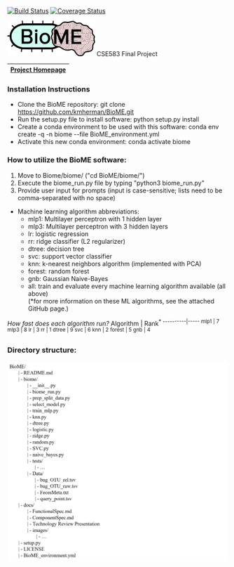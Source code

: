 [![Build Status](https://travis-ci.com/kmherman/BioME.svg?token=ohrxcRT21DKp2pFP6NqQ&branch=main)](https://travis-ci.com/kmherman/BioME) [![Coverage Status](https://coveralls.io/repos/github/kmherman/BioME/badge.svg?branch=main)](https://coveralls.io/github/kmherman/BioME?branch=main)

<img src="https://github.com/kmherman/BioME/blob/main/doc/Biomelogo.png" width="200" />
CSE583 Final Project


|[Project Homepage](https://kmherman.github.io/BioME/)|
|---| 


### Installation Instructions  
* Clone the BioME repository: git clone https://github.com/kmherman/BioME.git
* Run the setup.py file to install software: python setup.py install
* Create a conda environment to be used with this software: conda env create -q -n biome --file BioME_environment.yml
* Activate this new conda environment: conda activate biome
  

### How to utilize the BioME software:
1. Move to Biome/biome/ ("cd BioME/biome/")
2. Execute the biome_run.py file by typing "python3 biome_run.py"
3. Provide user input for prompts (input is case-sensitive; lists need to be comma-separated with no space)  
  * Machine learning algorithm abbreviations:
    * mlp1: Multilayer perceptron with 1 hidden layer
    * mlp3: Multilayer perceptron with 3 hidden layers
    * lr: logistic regression
    * rr: ridge classifier (L2 regularizer)
    * dtree: decision tree
    * svc: support vector classifier
    * knn: k-nearest neighbors algorithm (implemented with PCA)
    * forest: random forest
    * gnb: Gaussian Naive-Bayes
    * all: train and evaluate every machine learning algorithm available (all above)  
    (*for more information on these ML algorithms, see the attached GitHub page.) 

  <em>How fast does each algorithm run?</em>
  Algorithm | Rank<sup>* 
  ----------|-----
  mlp1   | 7
  mlp3   | 8
  lr     | 3
  rr     | 1
  dtree  | 9
  svc    | 6
  knn    | 2
  forest | 5
  gnb    | 4
  

  
  

### Directory structure:
<img src="https://github.com/kmherman/BioME/blob/main/doc/images/repo_structure.PNG" width="700" />
